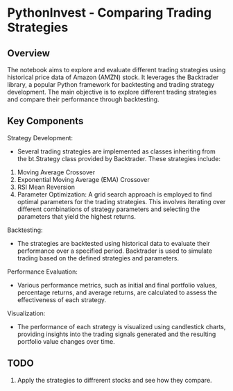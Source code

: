 # PythonInvest - Comparing Trading Strategies 


## Overview
The notebook aims to explore and evaluate different trading strategies using historical price data of Amazon (AMZN) stock. It leverages the Backtrader library, a popular Python framework for backtesting and trading strategy development. The main objective is to explore different trading strategies and compare their performance through backtesting.

## Key Components
Strategy Development:
 - Several trading strategies are implemented as classes inheriting from the bt.Strategy class provided by Backtrader. These strategies include:

1. Moving Average Crossover
2. Exponential Moving Average (EMA) Crossover
3. RSI Mean Reversion
4. Parameter Optimization: A grid search approach is employed to find optimal parameters for the trading strategies. This involves iterating over different combinations of strategy parameters and selecting the parameters that yield the highest returns.

Backtesting: 
- The strategies are backtested using historical data to evaluate their performance over a specified period. Backtrader is used to simulate trading based on the defined strategies and parameters.

Performance Evaluation:
- Various performance metrics, such as initial and final portfolio values, percentage returns, and average returns, are calculated to assess the effectiveness of each strategy.

Visualization: 
- The performance of each strategy is visualized using candlestick charts, providing insights into the trading signals generated and the resulting portfolio value changes over time.

## TODO
1. Apply the strategies to diffrerent stocks and see how they compare.
